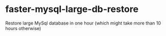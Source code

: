 faster-mysql-large-db-restore
=============================

Restore large MySql database in one hour (which might take more than 10 hours otherwise)

